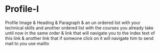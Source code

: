# Profile-I
Profile Image &amp; Heading &amp; Paragraph &amp; an un ordered list with your technical skills and another ordered list with the courses you already take until now in the same order &amp; link that will navigate you to the index text of this link &amp; another link that if someone click on it will navigate him to send mail to you use mailto
